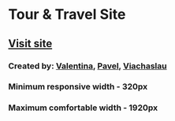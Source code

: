 # Tour & Travel Site
## [Visit site](https://suicaed.github.io/tourandtravel_site/)
### Created by: [Valentina](https://github.com/ValentinaBrigantina), [Pavel](https://github.com/PavelYermakov1), [Viachaslau](https://github.com/suicaed)
### Minimum responsive width - 320px
### Maximum comfortable width - 1920px
